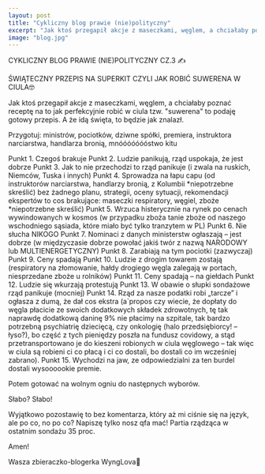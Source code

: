 ```yaml
---
layout: post
title: "Cykliczny blog prawie (nie)polityczny"
excerpt: "Jak ktoś przegapił akcje z maseczkami, węglem, a chciałaby poznać receptę na to jak perfekcyjnie robić w ciula tzw. suwerena to podaję gotowy przepis. A że idą święta, to będzie jak znalazł."
image: "blog.jpg"
---
```


CYKLICZNY BLOG PRAWIE (NIE)POLITYCZNY CZ.3 ✍️

ŚWIĄTECZNY PRZEPIS NA SUPERKIT CZYLI JAK ROBIĆ SUWERENA W CIULA🤓 

Jak ktoś przegapił akcje z maseczkami, węglem, a chciałaby poznać receptę na to jak perfekcyjnie robić w ciula tzw. "suwerena" to podaję gotowy przepis. A że idą święta, to będzie jak znalazł.

Przygotuj: ministrów, pociotków, dziwne spółki, premiera, instruktora narciarstwa, handlarza bronią, mnóóóóóóóstwo kitu

Punkt 1. Czegoś brakuje 
Punkt 2. Ludzie panikują, rząd uspokaja, że jest dobrze
Punkt 3. Jak to nie przechodzi to rząd panikuje (i zwala na ruskich, Niemców, Tuska i innych)
Punkt 4. Sprowadza na łapu capu (od instruktorów narciarstwa, handlarzy bronią, z Kolumbii *niepotrzebne skreślić) bez żadnego planu, strategii, oceny sytuacji, rekomendacji ekspertów to cos brakujące: maseczki respiratory, węgiel, zboże *niepotrzebne skreślić)
Punkt 5. Wrzuca histerycznie na rynek po cenach wywindowanych w kosmos (w przypadku zboża tanie zboże od naszego wschodniego sąsiada, które miało być tylko tranzytem w PL)
Punkt 6. Nie słucha NIKOGO 
Punkt 7. Nominaci z danych ministerstw ogłaszają – jest dobrze (w międzyczasie dobrze powołać jakiś twór z nazwą NARODOWY lub MULTIENERGETYCZNY)
Punkt 8. Zarabiają na tym pociotki (zazwyczaj)
Punkt 9. Ceny spadają
Punkt 10. Ludzie z drogim towarem zostają (respiratory na złomowanie,  hałdy drogiego węgla zalegają w portach, niesprzedane  zboże u rolników)
Punkt 11. Ceny spadają – na giełdach
Punkt 12. Ludzie się wkurzają protestują
Punkt 13. W obawie o słupki sondażowe rząd panikuje (mocniej)
Punkt 14. Rząd za nasze podatki robi „tarcze” i ogłasza z dumą, że dał cos ekstra (a`propos czy wiecie, że dopłaty do węgla płacicie ze swoich dodatkowych składek zdrowotnych, tę tak naprawdę dodatkową daninę 9% nie płacimy na szpitale, tak bardzo potrzebną psychiatrię dziecięcą, czy onkologię (halo przedsiębiorcy! – łyso?), bo część z tych pieniędzy poszła na fundusz covidowy, a stąd przetransportowano je do kieszeni robionych w ciula węglowego – tak więc w ciula są robieni ci co płacą i ci co dostali, bo dostali co im wcześniej zabrano).
Punkt 15. Wychodzi na jaw, ze odpowiedzialni za ten burdel dostali wysoooookie premie.

Potem gotować na wolnym ogniu do następnych wyborów.

Słabo? Słabo!

Wyjątkowo pozostawię to bez komentarza, który aż mi ciśnie się na język, ale po co, no po co? Napiszę tylko nosz qfa mać!
Partia rządząca w ostatnim sondażu 35 proc.

Amen!

Wasza zbieraczko-blogerka WyngLova💋

